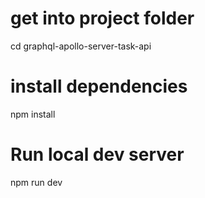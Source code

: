 # get into project folder

cd graphql-apollo-server-task-api

# install dependencies

 npm install

# Run local dev server

npm run dev
